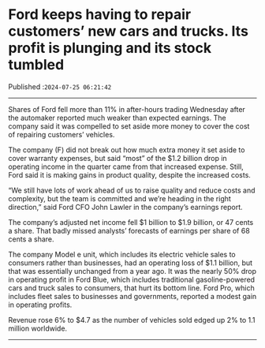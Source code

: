 # Ford keeps having to repair customers’ new cars and trucks. Its profit is plunging and its stock tumbled

Published :`2024-07-25 06:21:42`

---

Shares of Ford fell more than 11% in after-hours trading Wednesday after the automaker reported much weaker than expected earnings. The company said it was compelled to set aside more money to cover the cost of repairing customers’ vehicles.

The company (F) did not break out how much extra money it set aside to cover warranty expenses, but said “most” of the $1.2 billion drop in operating income in the quarter came from that increased expense. Still, Ford said it is making gains in product quality, despite the increased costs.

“We still have lots of work ahead of us to raise quality and reduce costs and complexity, but the team is committed and we’re heading in the right direction,” said Ford CFO John Lawler in the company’s earnings report.

The company’s adjusted net income fell $1 billion to $1.9 billion, or 47 cents a share. That badly missed analysts’ forecasts of earnings per share of 68 cents a share.

The company Model e unit, which includes its electric vehicle sales to consumers rather than businesses, had an operating loss of $1.1 billion, but that was essentially unchanged from a year ago. It was the nearly 50% drop in operating profit in Ford Blue, which includes traditional gasoline-powered cars and truck sales to consumers, that hurt its bottom line. Ford Pro, which includes fleet sales to businesses and governments, reported a modest gain in operating profits.

Revenue rose 6% to $4.7 as the number of vehicles sold edged up 2% to 1.1 million worldwide.

---

